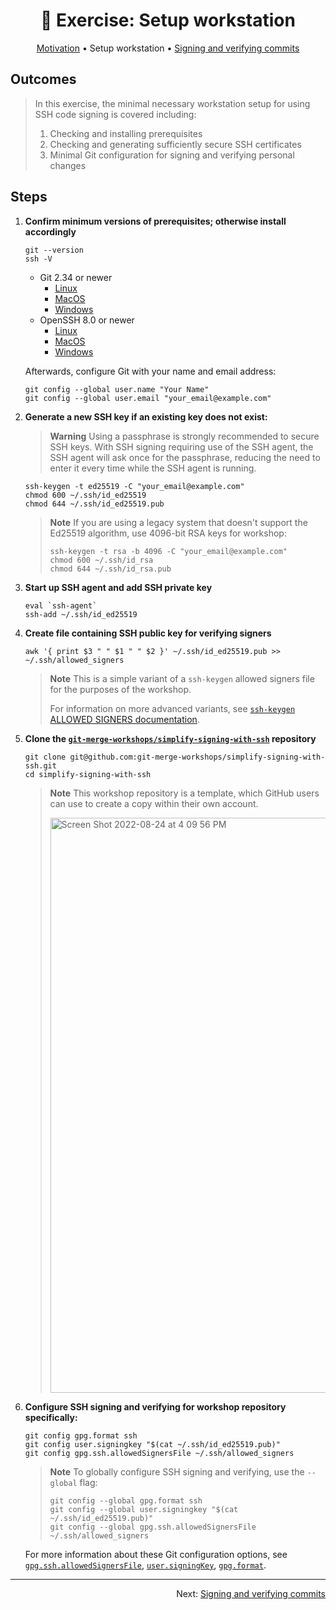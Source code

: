 <h1 align="center">&#127890; Exercise: Setup workstation</h1>

<p align="center">
  <a href="motivation.md">Motivation</a> •  
  Setup workstation •  
  <a href="sign-verify-commits.md">Signing and verifying commits</a>
</p>

## Outcomes

> In this exercise, the minimal necessary workstation setup for using SSH code signing is covered including:
>
> 1. Checking and installing prerequisites
> 1. Checking and generating sufficiently secure SSH certificates
> 1. Minimal Git configuration for signing and verifying personal changes

## Steps

1. **Confirm minimum versions of prerequisites; otherwise install accordingly**

   ```shell
   git --version
   ssh -V
   ```

   - Git 2.34 or newer
     - [Linux](https://git-scm.com/download/linux)
     - [MacOS](https://git-scm.com/download/mac)
     - [Windows](https://git-scm.com/download/win)
   - OpenSSH 8.0 or newer
     - [Linux](https://www.openssh.com/portable.html)
     - [MacOS](https://formulae.brew.sh/formula/openssh)
     - [Windows](https://docs.microsoft.com/en-us/windows-server/administration/openssh/openssh_install_firstuse?tabs=gui)

   Afterwards, configure Git with your name and email address:

   ```shell
   git config --global user.name "Your Name"
   git config --global user.email "your_email@example.com"
   ```

1. **Generate a new SSH key if an existing key does not exist:**

   > **Warning**
   > Using a passphrase is strongly recommended to secure SSH keys.  With SSH signing requiring use of the SSH agent, the SSH agent will ask once for the passphrase, reducing the need to enter it every time while the SSH agent is running.

   ```shell
   ssh-keygen -t ed25519 -C "your_email@example.com"
   chmod 600 ~/.ssh/id_ed25519
   chmod 644 ~/.ssh/id_ed25519.pub
   ```

   > **Note**
   > If you are using a legacy system that doesn't support the Ed25519 algorithm, use 4096-bit RSA keys for workshop:
   >
   > ```shell
   > ssh-keygen -t rsa -b 4096 -C "your_email@example.com"
   > chmod 600 ~/.ssh/id_rsa
   > chmod 644 ~/.ssh/id_rsa.pub
   > ```

1. **Start up SSH agent and add SSH private key**

   ```shell
   eval `ssh-agent`
   ssh-add ~/.ssh/id_ed25519
   ```

1. **Create file containing SSH public key for verifying signers**

   ```shell
   awk '{ print $3 " " $1 " " $2 }' ~/.ssh/id_ed25519.pub >> ~/.ssh/allowed_signers
   ```

   > **Note**
   > This is a simple variant of a `ssh-keygen` allowed signers file for the purposes of the workshop.
   >
   > For information on more advanced variants, see [`ssh-keygen` ALLOWED SIGNERS documentation][man-ssh-keygen-allowedsigners].

1. **Clone the [`git-merge-workshops/simplify-signing-with-ssh`](https://github.com/git-merge-workshops/simplify-signing-with-ssh) repository**

   ```shell
   git clone git@github.com:git-merge-workshops/simplify-signing-with-ssh.git
   cd simplify-signing-with-ssh
   ```

   > **Note**
   > This workshop repository is a template, which GitHub users can use to create a copy within their own account.
   >
   > <img width="920" alt="Screen Shot 2022-08-24 at 4 09 56 PM" src="https://user-images.githubusercontent.com/2089743/186513817-73b33136-0672-4a88-9c93-172404c2490f.png">

1. **Configure SSH signing and verifying for workshop repository specifically:**

   ```shell
   git config gpg.format ssh
   git config user.signingkey "$(cat ~/.ssh/id_ed25519.pub)"
   git config gpg.ssh.allowedSignersFile ~/.ssh/allowed_signers
   ```

   > **Note**
   > To globally configure SSH signing and verifying, use the `--global` flag:
   >
   > ```shell
   > git config --global gpg.format ssh
   > git config --global user.signingkey "$(cat ~/.ssh/id_ed25519.pub)"
   > git config --global gpg.ssh.allowedSignersFile ~/.ssh/allowed_signers
   > ```

   For more information about these Git configuration options, see [`gpg.ssh.allowedSignersFile`][man-git-config-gpgsshallowedsignersfile], [`user.signingKey`][man-git-config-usersigningkey], [`gpg.format`][man-git-config-gpgformat].

<hr />
<p align="right">
  Next: <a href="sign-verify-commits.md">Signing and verifying commits</a>
</p>

[man-git-config-gpgsshallowedsignersfile]: https://git-scm.com/docs/git-config#Documentation/git-config.txt-gpgsshallowedSignersFile
[man-git-config-usersigningkey]: https://git-scm.com/docs/git-config#Documentation/git-config.txt-usersigningKey
[man-git-config-gpgformat]: https://git-scm.com/docs/git-config#Documentation/git-config.txt-gpgformat
[man-ssh-keygen-allowedsigners]: https://man7.org/linux/man-pages/man1/ssh-keygen.1.html#ALLOWED_SIGNERS
